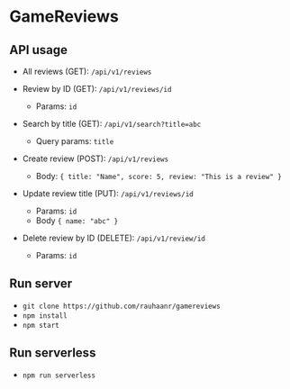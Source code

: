 # GameReviews

## API usage

- All reviews (GET): `/api/v1/reviews`

- Review by ID (GET): `/api/v1/reviews/id`
    - Params: `id`

- Search by title (GET): `/api/v1/search?title=abc`
    - Query params: `title`

- Create review (POST): `/api/v1/reviews`
    - Body: `{ title: "Name", score: 5, review: "This is a review" }`
      
- Update review title (PUT): `/api/v1/reviews/id`
    - Params: `id`
    - Body `{ name: "abc" }`

- Delete review by ID (DELETE): `/api/v1/review/id`
    - Params: `id`


## Run server
- `git clone https://github.com/rauhaanr/gamereviews`
- `npm install`
- `npm start`

## Run serverless
- `npm run serverless`
